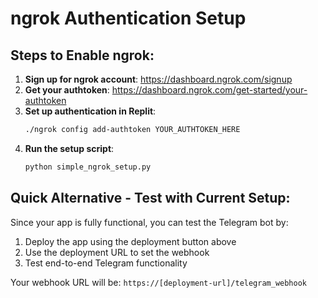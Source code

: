 # ngrok Authentication Setup

## Steps to Enable ngrok:

1. **Sign up for ngrok account**: https://dashboard.ngrok.com/signup
2. **Get your authtoken**: https://dashboard.ngrok.com/get-started/your-authtoken
3. **Set up authentication in Replit**:
   ```bash
   ./ngrok config add-authtoken YOUR_AUTHTOKEN_HERE
   ```
4. **Run the setup script**:
   ```bash
   python simple_ngrok_setup.py
   ```

## Quick Alternative - Test with Current Setup:

Since your app is fully functional, you can test the Telegram bot by:
1. Deploy the app using the deployment button above
2. Use the deployment URL to set the webhook
3. Test end-to-end Telegram functionality

Your webhook URL will be: `https://[deployment-url]/telegram_webhook`
